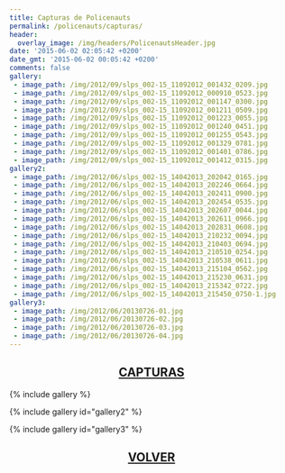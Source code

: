 ```yaml
---
title: Capturas de Policenauts
permalink: /policenauts/capturas/
header:
  overlay_image: /img/headers/PolicenautsHeader.jpg
date: '2015-06-02 02:05:42 +0200'
date_gmt: '2015-06-02 00:05:42 +0200'
comments: false
gallery:
 - image_path: /img/2012/09/slps_002-15_11092012_001432_0209.jpg
 - image_path: /img/2012/09/slps_002-15_11092012_000910_0523.jpg
 - image_path: /img/2012/09/slps_002-15_11092012_001147_0300.jpg
 - image_path: /img/2012/09/slps_002-15_11092012_001211_0509.jpg
 - image_path: /img/2012/09/slps_002-15_11092012_001223_0055.jpg
 - image_path: /img/2012/09/slps_002-15_11092012_001240_0451.jpg
 - image_path: /img/2012/09/slps_002-15_11092012_001255_0543.jpg
 - image_path: /img/2012/09/slps_002-15_11092012_001329_0781.jpg
 - image_path: /img/2012/09/slps_002-15_11092012_001401_0786.jpg
 - image_path: /img/2012/09/slps_002-15_11092012_001412_0315.jpg
gallery2:
 - image_path: /img/2012/06/slps_002-15_14042013_202042_0165.jpg
 - image_path: /img/2012/06/slps_002-15_14042013_202246_0664.jpg
 - image_path: /img/2012/06/slps_002-15_14042013_202411_0900.jpg
 - image_path: /img/2012/06/slps_002-15_14042013_202454_0535.jpg
 - image_path: /img/2012/06/slps_002-15_14042013_202607_0044.jpg
 - image_path: /img/2012/06/slps_002-15_14042013_202611_0966.jpg
 - image_path: /img/2012/06/slps_002-15_14042013_202831_0608.jpg
 - image_path: /img/2012/06/slps_002-15_14042013_210232_0094.jpg
 - image_path: /img/2012/06/slps_002-15_14042013_210403_0694.jpg
 - image_path: /img/2012/06/slps_002-15_14042013_210510_0254.jpg
 - image_path: /img/2012/06/slps_002-15_14042013_210538_0611.jpg
 - image_path: /img/2012/06/slps_002-15_14042013_215104_0562.jpg
 - image_path: /img/2012/06/slps_002-15_14042013_215230_0631.jpg
 - image_path: /img/2012/06/slps_002-15_14042013_215342_0722.jpg
 - image_path: /img/2012/06/slps_002-15_14042013_215450_0750-1.jpg
gallery3:
 - image_path: /img/2012/06/20130726-01.jpg
 - image_path: /img/2012/06/20130726-02.jpg
 - image_path: /img/2012/06/20130726-03.jpg
 - image_path: /img/2012/06/20130726-04.jpg
---
```

<h2 style="text-align: center;"><strong><a href="/policenauts/capturas/">CAPTURAS</a></strong></h2>

{% include gallery %}

{% include gallery id="gallery2" %}

{% include gallery id="gallery3" %}

<h2 style="text-align: center;"><a href="/policenauts/"><strong>VOLVER</strong></a></h2>
